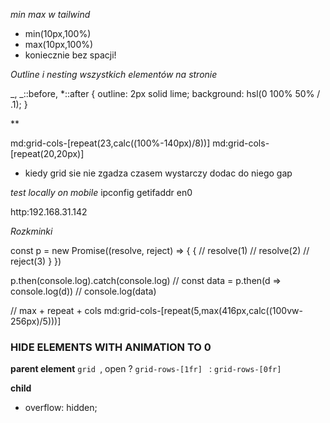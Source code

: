 _min max w tailwind_
- min(10px,100%)
- max(10px,100%)
- koniecznie bez spacji!

_Outline i nesting wszystkich elementów na stronie_

_, _::before, \*::after {
outline: 2px solid lime;
background: hsl(0 100% 50% / .1);
}

\*\*

md:grid-cols-[repeat(23,calc((100%-140px)/8))]
md:grid-cols-[repeat(20,20px)]

- kiedy grid sie nie zgadza czasem wystarczy dodac do niego gap

_test locally on mobile_
ipconfig getifaddr en0

http:192.168.31.142

_Rozkminki_

const p = new Promise((resolve, reject) => {
{
// resolve(1)
// resolve(2)
// reject(3)
}
})

p.then(console.log).catch(console.log)
// const data = p.then(d => console.log(d))
// console.log(data)

// max + repeat + cols
md:grid-cols-[repeat(5,max(416px,calc((100vw-256px)/5)))]


### HIDE ELEMENTS WITH ANIMATION TO 0 ###

**parent element**
`grid `,
open ? `grid-rows-[1fr] ` : `grid-rows-[0fr]`
 
**child**
- overflow: hidden;
